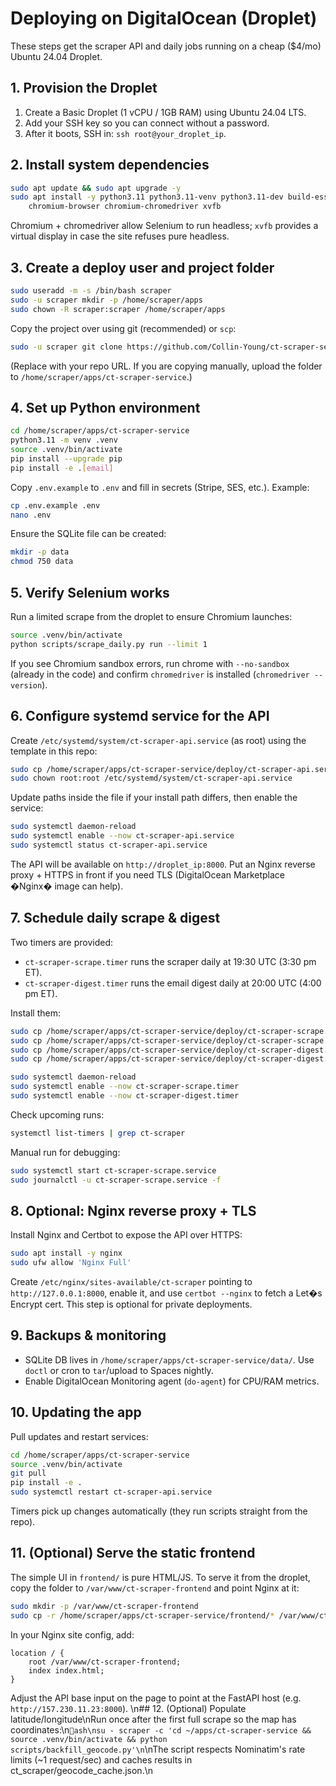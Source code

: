 # Deploying on DigitalOcean (Droplet)

These steps get the scraper API and daily jobs running on a cheap ($4/mo) Ubuntu 24.04 Droplet.

## 1. Provision the Droplet
1. Create a Basic Droplet (1 vCPU / 1GB RAM) using Ubuntu 24.04 LTS.
2. Add your SSH key so you can connect without a password.
3. After it boots, SSH in: `ssh root@your_droplet_ip`.

## 2. Install system dependencies
```bash
sudo apt update && sudo apt upgrade -y
sudo apt install -y python3.11 python3.11-venv python3.11-dev build-essential git unzip \
    chromium-browser chromium-chromedriver xvfb
```
Chromium + chromedriver allow Selenium to run headless; `xvfb` provides a virtual display in case the site refuses pure headless.

## 3. Create a deploy user and project folder
```bash
sudo useradd -m -s /bin/bash scraper
sudo -u scraper mkdir -p /home/scraper/apps
sudo chown -R scraper:scraper /home/scraper/apps
```
Copy the project over using git (recommended) or `scp`:
```bash
sudo -u scraper git clone https://github.com/Collin-Young/ct-scraper-service.git /home/scraper/apps/ct-scraper-service
```
(Replace with your repo URL. If you are copying manually, upload the folder to `/home/scraper/apps/ct-scraper-service`.)

## 4. Set up Python environment
```bash
cd /home/scraper/apps/ct-scraper-service
python3.11 -m venv .venv
source .venv/bin/activate
pip install --upgrade pip
pip install -e .[email]
```
Copy `.env.example` to `.env` and fill in secrets (Stripe, SES, etc.). Example:
```bash
cp .env.example .env
nano .env
```
Ensure the SQLite file can be created:
```bash
mkdir -p data
chmod 750 data
```

## 5. Verify Selenium works
Run a limited scrape from the droplet to ensure Chromium launches:
```bash
source .venv/bin/activate
python scripts/scrape_daily.py run --limit 1
```
If you see Chromium sandbox errors, run chrome with `--no-sandbox` (already in the code) and confirm `chromedriver` is installed (`chromedriver --version`).

## 6. Configure systemd service for the API
Create `/etc/systemd/system/ct-scraper-api.service` (as root) using the template in this repo:
```bash
sudo cp /home/scraper/apps/ct-scraper-service/deploy/ct-scraper-api.service /etc/systemd/system/
sudo chown root:root /etc/systemd/system/ct-scraper-api.service
```
Update paths inside the file if your install path differs, then enable the service:
```bash
sudo systemctl daemon-reload
sudo systemctl enable --now ct-scraper-api.service
sudo systemctl status ct-scraper-api.service
```
The API will be available on `http://droplet_ip:8000`. Put an Nginx reverse proxy + HTTPS in front if you need TLS (DigitalOcean Marketplace �Nginx� image can help).

## 7. Schedule daily scrape & digest
Two timers are provided:
- `ct-scraper-scrape.timer` runs the scraper daily at 19:30 UTC (3:30 pm ET).
- `ct-scraper-digest.timer` runs the email digest daily at 20:00 UTC (4:00 pm ET).

Install them:
```bash
sudo cp /home/scraper/apps/ct-scraper-service/deploy/ct-scraper-scrape.service /etc/systemd/system/
sudo cp /home/scraper/apps/ct-scraper-service/deploy/ct-scraper-scrape.timer /etc/systemd/system/
sudo cp /home/scraper/apps/ct-scraper-service/deploy/ct-scraper-digest.service /etc/systemd/system/
sudo cp /home/scraper/apps/ct-scraper-service/deploy/ct-scraper-digest.timer /etc/systemd/system/

sudo systemctl daemon-reload
sudo systemctl enable --now ct-scraper-scrape.timer
sudo systemctl enable --now ct-scraper-digest.timer
```
Check upcoming runs:
```bash
systemctl list-timers | grep ct-scraper
```
Manual run for debugging:
```bash
sudo systemctl start ct-scraper-scrape.service
sudo journalctl -u ct-scraper-scrape.service -f
```

## 8. Optional: Nginx reverse proxy + TLS
Install Nginx and Certbot to expose the API over HTTPS:
```bash
sudo apt install -y nginx
sudo ufw allow 'Nginx Full'
```
Create `/etc/nginx/sites-available/ct-scraper` pointing to `http://127.0.0.1:8000`, enable it, and use `certbot --nginx` to fetch a Let�s Encrypt cert. This step is optional for private deployments.

## 9. Backups & monitoring
- SQLite DB lives in `/home/scraper/apps/ct-scraper-service/data/`. Use `doctl` or cron to `tar`/upload to Spaces nightly.
- Enable DigitalOcean Monitoring agent (`do-agent`) for CPU/RAM metrics.

## 10. Updating the app
Pull updates and restart services:
```bash
cd /home/scraper/apps/ct-scraper-service
source .venv/bin/activate
git pull
pip install -e .
sudo systemctl restart ct-scraper-api.service
```
Timers pick up changes automatically (they run scripts straight from the repo).


## 11. (Optional) Serve the static frontend
The simple UI in `frontend/` is pure HTML/JS. To serve it from the droplet, copy the folder to `/var/www/ct-scraper-frontend` and point Nginx at it:

```bash
sudo mkdir -p /var/www/ct-scraper-frontend
sudo cp -r /home/scraper/apps/ct-scraper-service/frontend/* /var/www/ct-scraper-frontend/
```

In your Nginx site config, add:
```nginx
location / {
    root /var/www/ct-scraper-frontend;
    index index.html;
}
```
Adjust the API base input on the page to point at the FastAPI host (e.g. `http://157.230.11.23:8000`).
\n## 12. (Optional) Populate latitude/longitude\nRun once after the first full scrape so the map has coordinates:\n`ash\nsu - scraper -c 'cd ~/apps/ct-scraper-service && source .venv/bin/activate && python scripts/backfill_geocode.py'\n`\nThe script respects Nominatim's rate limits (~1 request/sec) and caches results in ct_scraper/geocode_cache.json.\n
